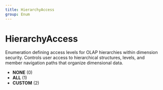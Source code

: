 ```yaml
---
title: HierarchyAccess
group: Enum
---
```


# HierarchyAccess<a name="enum-hierarchyaccess"></a>

Enumeration defining access levels for OLAP hierarchies within dimension security. Controls user access to hierarchical structures, levels, and member navigation paths that organize dimensional data.
- **NONE** (0)
- **ALL** (1)
- **CUSTOM** (2)
